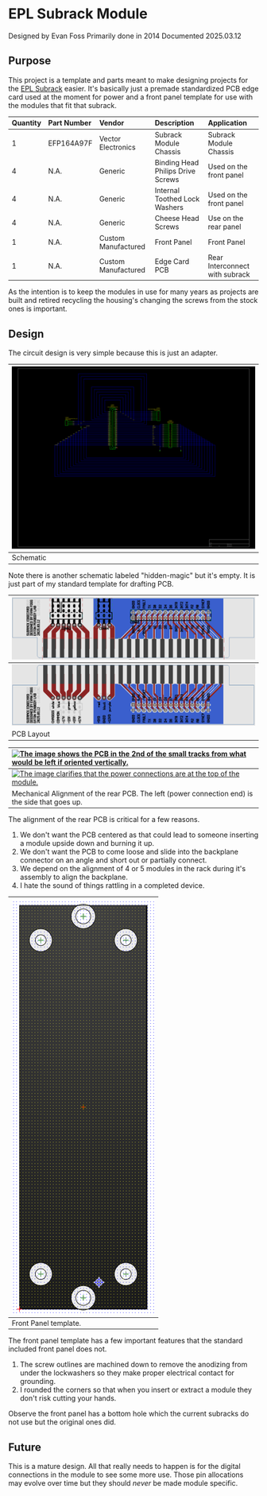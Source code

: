# EPL Subrack Module

Designed by Evan Foss
Primarily done in 2014
Documented 2025.03.12

## Purpose

This project is a template and parts meant to make designing projects for the <a href="https://github.com/EPL-Engineering/epl_subrack">EPL Subrack</a> easier. It's basically just a premade standardized PCB edge card used at the moment for power and a front panel template for use with the modules that fit that subrack.

|Quantity           |Part Number                            |Vendor                     |Description                        |Application
|:---------------   |:---------------                       |:---------------           |:---------------                   |:---------------
|1                  |EFP164A97F                             |Vector Electronics         |Subrack Module Chassis             |Subrack Module Chassis
|4                  |N.A.                                   |Generic                    |Binding Head Philips Drive Screws  |Used on the front panel
|4                  |N.A.                                   |Generic                    |Internal Toothed Lock Washers      |Used on the front panel
|4                  |N.A.                                   |Generic                    |Cheese Head Screws                 |Use on the rear panel
|1                  |N.A.                                   |Custom Manufactured        |Front Panel                        |Front Panel
|1                  |N.A.                                   |Custom Manufactured        |Edge Card PCB                      |Rear Interconnect with subrack

As the intention is to keep the modules in use for many years as projects are built and retired recycling the housing's changing the screws from the stock ones is important.

## Design

The circuit design is very simple because this is just an adapter.

| <a href="edgecard.sch.png"><img alt="Image of the schematic for the PCB showing connectors and the edge card wired together quite predictably." src="edgecard.sch.png"></a>
|:---------------
| Schematic

Note there is another schematic labeled "hidden-magic" but it's empty. It is just part of my standard template for drafting PCB.

| <a href="photos/pcb-render1.png"><img alt="The layout is uninspired honestly but it's not meant to be an artistic expression." src="photos/pcb-render1.png"></a>
|:---------------
| <a href="photos/pcb-render2.png"><img src="photos/pcb-render2.png"></a>
| PCB Layout

| <a href="photos/IMG_3226.JPG"><img alt="The image shows the PCB in the 2nd of the small tracks from what would be left if oriented vertically." src="photos/IMG_3226.JPG"></a>
|:---------------
| <a href="photos/IMG_3227.JPG"><img alt="The image clarifies that the power connections are at the top of the module." src="photos/IMG_3227.JPG"></a>
| Mechanical Alignment of the rear PCB. The left (power connection end) is the side that goes up.

The alignment of the rear PCB is critical for a few reasons.
 1. We don't want the PCB centered as that could lead to someone inserting a module upside down and burning it up.
 2. We don't want the PCB to come loose and slide into the backplane connector on an angle and short out or partially connect.
 3. We depend on the alignment of 4 or 5 modules in the rack during it's assembly to align the backplane.
 4. I hate the sound of things rattling in a completed device.

| <a href="photos/front panel.png"><img alt="The front panel rendered by front panels express software showing 4 mounting holes for the extrusions and 2 mounting holes to secure the module into the subrack." src="photos/front panel.png"></a>
| :---------------
| Front Panel template.

The front panel template has a few important features that the standard included front panel does not.
 1. The screw outlines are machined down to remove the anodizing from under the lockwashers so they make proper electrical contact for grounding.
 2. I rounded the corners so that when you insert or extract a module they don't risk cutting your hands.

Observe the front panel has a bottom hole which the current subracks do not use but the original ones did.

## Future

This is a mature design. All that really needs to happen is for the digital connections in the module to see some more use. Those pin allocations may evolve over time but they should *never* be made module specific.

